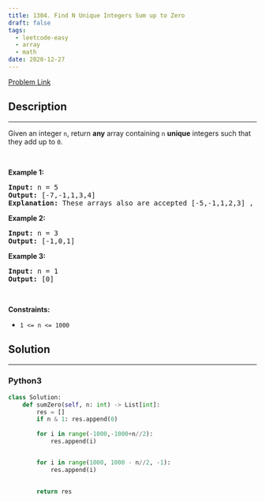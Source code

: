 ```yaml
---
title: 1304. Find N Unique Integers Sum up to Zero
draft: false
tags: 
  - leetcode-easy
  - array
  - math
date: 2020-12-27
---
```


[Problem Link](https://leetcode.com/problems/find-n-unique-integers-sum-up-to-zero/)

## Description

---
<p>Given an integer <code>n</code>, return <strong>any</strong> array containing <code>n</code> <strong>unique</strong> integers such that they add up to <code>0</code>.</p>

<p>&nbsp;</p>
<p><strong class="example">Example 1:</strong></p>

<pre>
<strong>Input:</strong> n = 5
<strong>Output:</strong> [-7,-1,1,3,4]
<strong>Explanation:</strong> These arrays also are accepted [-5,-1,1,2,3] , [-3,-1,2,-2,4].
</pre>

<p><strong class="example">Example 2:</strong></p>

<pre>
<strong>Input:</strong> n = 3
<strong>Output:</strong> [-1,0,1]
</pre>

<p><strong class="example">Example 3:</strong></p>

<pre>
<strong>Input:</strong> n = 1
<strong>Output:</strong> [0]
</pre>

<p>&nbsp;</p>
<p><strong>Constraints:</strong></p>

<ul>
	<li><code>1 &lt;= n &lt;= 1000</code></li>
</ul>


## Solution

---
### Python3
``` py title='find-n-unique-integers-sum-up-to-zero'
class Solution:
    def sumZero(self, n: int) -> List[int]:
        res = []
        if n & 1: res.append(0)
            
        for i in range(-1000,-1000+n//2):
            res.append(i)


        for i in range(1000, 1000 - n//2, -1):
            res.append(i)

        
        return res
            
```

